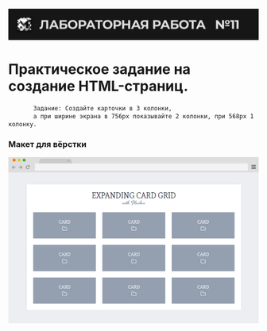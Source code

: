 ![alt MATE Programming Lab](https://github.com/MATE-Programming/Lab_logo/blob/main/lab_11.svg?raw=true)
# Практическое задание на создание HTML-страниц.
           Задание: Создайте карточки в 3 колонки, 
           а при ширине экрана в 756px показывайте 2 колонки, при 568px 1 колонку.
           
### Макет для вёрстки

![alt MATE Programming Lab](https://github.com/MATE-Programming/Lab_logo/blob/main/FER_11/CSS-Cards-Expanding-Card.jpg?raw=true)



